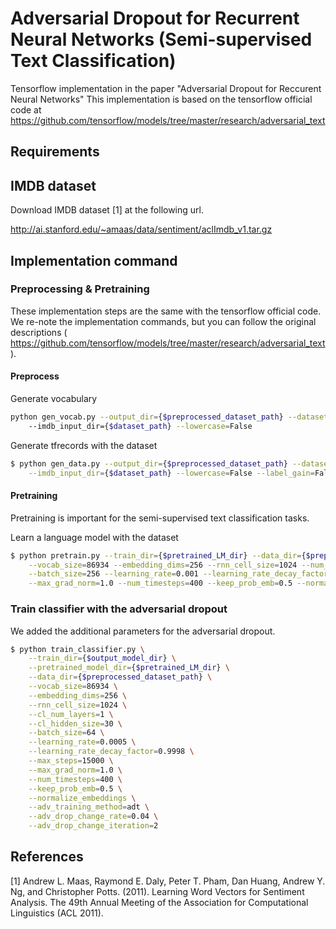 # Adversarial Dropout for Recurrent Neural Networks (Semi-supervised Text Classification)

Tensorflow implementation in the paper "Adversarial Dropout for Reccurent Neural Networks"
This implementation is based on the tensorflow official code at https://github.com/tensorflow/models/tree/master/research/adversarial_text

## Requirements


## IMDB dataset 

Download IMDB dataset [1] at the following url.

http://ai.stanford.edu/~amaas/data/sentiment/aclImdb_v1.tar.gz

## Implementation command

### Preprocessing & Pretraining

These implementation steps are the same with the tensorflow official code. We re-note the implementation commands, but you can follow the original descriptions ( https://github.com/tensorflow/models/tree/master/research/adversarial_text ).
  
#### Preprocess

Generate vocabulary

```bash
python gen_vocab.py --output_dir={$preprocessed_dataset_path} --dataset=imdb
    --imdb_input_dir={$dataset_path} --lowercase=False
```

Generate tfrecords with the dataset

```bash
$ python gen_data.py --output_dir={$preprocessed_dataset_path} --dataset=imdb \
    --imdb_input_dir={$dataset_path} --lowercase=False --label_gain=False
```

#### Pretraining

Pretraining is important for the semi-supervised text classification tasks.

Learn a language model with the dataset

```bash
$ python pretrain.py --train_dir={$pretrained_LM_dir} --data_dir={$preprocessed_dataset_path} \
    --vocab_size=86934 --embedding_dims=256 --rnn_cell_size=1024 --num_candidate_samples=1024 \
    --batch_size=256 --learning_rate=0.001 --learning_rate_decay_factor=0.9999 --max_steps=100000 \
    --max_grad_norm=1.0 --num_timesteps=400 --keep_prob_emb=0.5 --normalize_embeddings
```

### Train classifier with the adversarial dropout

We added the additional parameters for the adversarial dropout. 

```bash
$ python train_classifier.py \
    --train_dir={$output_model_dir} \
    --pretrained_model_dir={$pretrained_LM_dir} \
    --data_dir={$preprocessed_dataset_path} \
    --vocab_size=86934 \
    --embedding_dims=256 \
    --rnn_cell_size=1024 \
    --cl_num_layers=1 \
    --cl_hidden_size=30 \
    --batch_size=64 \
    --learning_rate=0.0005 \
    --learning_rate_decay_factor=0.9998 \
    --max_steps=15000 \
    --max_grad_norm=1.0 \
    --num_timesteps=400 \
    --keep_prob_emb=0.5 \
    --normalize_embeddings \
    --adv_training_method=adt \
    --adv_drop_change_rate=0.04 \
    --adv_drop_change_iteration=2
```

## References

[1] Andrew L. Maas, Raymond E. Daly, Peter T. Pham, Dan Huang, Andrew Y. Ng, and Christopher Potts. (2011). Learning Word Vectors for Sentiment Analysis. The 49th Annual Meeting of the Association for Computational Linguistics (ACL 2011).

